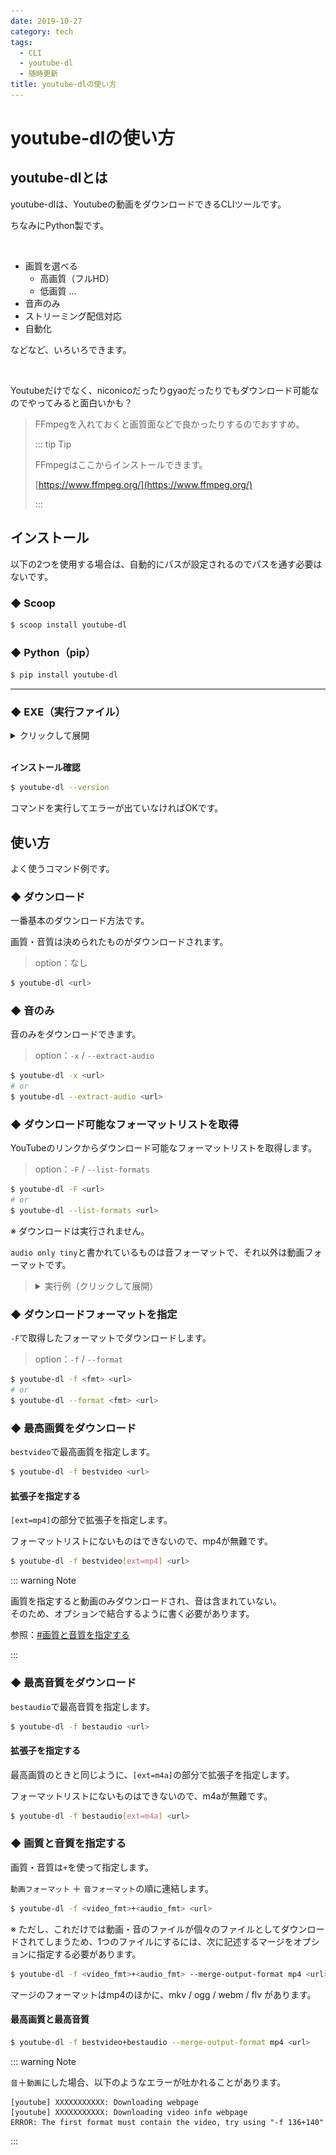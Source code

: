 ```yaml
---
date: 2019-10-27
category: tech
tags:
  - CLI
  - youtube-dl
  - 随時更新
title: youtube-dlの使い方
---
```


# youtube-dlの使い方

## youtube-dlとは

youtube-dlは、Youtubeの動画をダウンロードできるCLIツールです。

ちなみにPython製です。

<br>

+ 画質を選べる
  + 高画質（フルHD）
  + 低画質 ...
+ 音声のみ
+ ストリーミング配信対応
+ 自動化

などなど、いろいろできます。

<br>

Youtubeだけでなく、niconicoだったりgyaoだったりでもダウンロード可能なのでやってみると面白いかも？

> FFmpegを入れておくと画質面などで良かったりするのでおすすめ。
>
> ::: tip Tip
>
> FFmpegはここからインストールできます。
>
> [https://www.ffmpeg.org/](https://www.ffmpeg.org/)
>
> :::

## インストール

以下の2つを使用する場合は、自動的にパスが設定されるのでパスを通す必要はないです。

### ◆ Scoop

```sh
$ scoop install youtube-dl
```

### ◆ Python（pip）

```sh
$ pip install youtube-dl
```

---

### ◆ EXE（実行ファイル）

<details><summary>クリックして展開</summary>

<div>

パスは自分で設定します。

1. [ここ](https://ytdl-org.github.io/youtube-dl/index.html)にアクセスします

2. `Download`をクリックします

   <img src="../.vuepress/public/assets/20191024.png" alt="2019-10-24" style="zoom: 33%;" />

3. `Windows.exe`をクリックすると、ダウンロードが始まります

   <img src="../.vuepress/public/assets/20191024-2.png" alt="2019-10-24_2" style="zoom: 33%;" />

4. ダウンロードしたファイルを、別の場所に移すなどしてパスを通します

   ::: tip 環境変数の設定方法

   <br>

   <details><summary>クリックして展開</summary>
    <div>

    1. スタートメニュー（Windowsキー）で`env`と入力し、**システム環境変数の編集**をクリックします

       <img src="../.vuepress/public/assets/20191027.png" alt="image-20191027014706886" style="zoom:50%;" />

    2. `環境変数（N）`をクリックします

    3. **ユーザー環境変数**の中から`Path`をクリックして、`編集`を選択します

    4. `新規`をクリックし、`.exe`を置いたディレクトリのパスを指定します

    5. `OK`をクリックして適用します

    </div></details>

    <br>

    :::

</div></details>

<br>

**インストール確認**

```sh
$ youtube-dl --version
```

コマンドを実行してエラーが出ていなければOKです。

## 使い方

よく使うコマンド例です。

### ◆ ダウンロード

一番基本のダウンロード方法です。

画質・音質は決められたものがダウンロードされます。

> option：なし

```sh
$ youtube-dl <url>
```

### ◆ 音のみ

音のみをダウンロードできます。

> option：`-x` / `--extract-audio`

```sh
$ youtube-dl -x <url>
# or
$ youtube-dl --extract-audio <url>
```

### ◆ ダウンロード可能なフォーマットリストを取得

YouTubeのリンクからダウンロード可能なフォーマットリストを取得します。

> option：`-F` / `--list-formats`

```sh
$ youtube-dl -F <url>
# or
$ youtube-dl --list-formats <url>
```

※ ダウンロードは実行されません。

`audio only tiny`と書かれているものは音フォーマットで、それ以外は動画フォーマットです。

> <details><summary>実行例（クリックして展開）</summary>
>
> <div>
>
> ```
> [youtube] 9sc0miJOvjQ: Downloading webpage
> [youtube] 9sc0miJOvjQ: Downloading video info webpage
> [info] Available formats for 9sc0miJOvjQ:
> format code  extension  resolution note
> 249          webm       audio only tiny   53k , opus @ 50k (48000Hz), 1.39MiB
> 250          webm       audio only tiny   71k , opus @ 70k (48000Hz), 1.85MiB
> 140          m4a        audio only tiny  131k , m4a_dash container, mp4a.40.2@128k (44100Hz), 3.75MiB
> 251          webm       audio only tiny  134k , opus @160k (48000Hz), 3.69MiB
> 160          mp4        146x144    144p   50k , avc1.4d400b, 25fps, video only, 736.23KiB
> 278          webm       146x144    144p   69k , webm container, vp9, 25fps, video only, 940.67KiB
> 133          mp4        242x240    240p  113k , avc1.4d400c, 25fps, video only, 1.55MiB
> 242          webm       242x240    240p  155k , vp9, 25fps, video only, 1.81MiB
> 134          mp4        362x360    360p  207k , avc1.4d4015, 25fps, video only, 3.04MiB
> 243          webm       362x360    360p  264k , vp9, 25fps, video only, 3.00MiB
> 135          mp4        484x480    480p  422k , avc1.4d401e, 25fps, video only, 5.33MiB
> 244          webm       484x480    480p  446k , vp9, 25fps, video only, 5.13MiB
> 247          webm       726x720    720p  835k , vp9, 25fps, video only, 10.33MiB
> 136          mp4        726x720    720p  939k , avc1.4d401f, 25fps, video only, 11.25MiB
> 18           mp4        364x360    360p  342k , avc1.42001E, mp4a.40.2@ 96k (44100Hz), 9.91MiB (best)
> ```
>
> </div></details>

### ◆ ダウンロードフォーマットを指定

`-F`で取得したフォーマットでダウンロードします。

> option：`-f` / `--format`

```sh
$ youtube-dl -f <fmt> <url>
# or
$ youtube-dl --format <fmt> <url>
```

### ◆ 最高画質をダウンロード

`bestvideo`で最高画質を指定します。

```sh
$ youtube-dl -f bestvideo <url>
```

#### 拡張子を指定する

`[ext=mp4]`の部分で拡張子を指定します。

フォーマットリストにないものはできないので、mp4が無難です。

```sh
$ youtube-dl -f bestvideo[ext=mp4] <url>
```

::: warning Note

画質を指定すると動画のみダウンロードされ、音は含まれていない。  
そのため、オプションで結合するように書く必要があります。

参照：[#画質と音質を指定する](#◆-画質と音質を指定する)

:::

### ◆ 最高音質をダウンロード

`bestaudio`で最高音質を指定します。

```sh
$ youtube-dl -f bestaudio <url>
```

#### 拡張子を指定する

最高画質のときと同じように、`[ext=m4a]`の部分で拡張子を指定します。

フォーマットリストにないものはできないので、m4aが無難です。

```sh
$ youtube-dl -f bestaudio[ext=m4a] <url>
```

### ◆ 画質と音質を指定する

画質・音質は`+`を使って指定します。

`動画フォーマット` ＋ `音フォーマット`の順に連結します。

```sh
$ youtube-dl -f <video_fmt>+<audio_fmt> <url>
```

※ ただし、これだけでは動画・音のファイルが個々のファイルとしてダウンロードされてしまうため、1つのファイルにするには、次に記述するマージをオプションに指定する必要があります。

```sh
$ youtube-dl -f <video_fmt>+<audio_fmt> --merge-output-format mp4 <url>
```

マージのフォーマットはmp4のほかに、mkv / ogg / webm / flv があります。

#### 最高画質と最高音質

```sh
$ youtube-dl -f bestvideo+bestaudio --merge-output-format mp4 <url>
```

::: warning Note

`音`＋`動画`にした場合、以下のようなエラーが吐かれることがあります。

```
[youtube] XXXXXXXXXXX: Downloading webpage
[youtube] XXXXXXXXXXX: Downloading video info webpage
ERROR: The first format must contain the video, try using "-f 136+140"
```

:::

